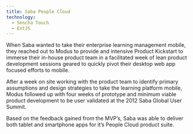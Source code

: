 ```yaml
---
title: Saba People Cloud
technology:
  - Sencha Touch
  - ExtJS
---
```

When Saba wanted to take their enterprise learning management mobile, they reached out to Modus to provide and intensive Product Kickstart to immerse their in-house product team in a facilitated week of lean product development sessions geared to quickly pivot their desktop web app focused efforts to mobile.

After a week on site working with the product team to identify primary assumptions and design strategies to take the learning platform mobile, Modus followed up with four weeks of prototype and minimum viable product development to be user validated at the 2012 Saba Global User Summit.

Based on the feedback gained from the MVP’s, Saba was able to deliver both tablet and smartphone apps for it’s People Cloud product suite.